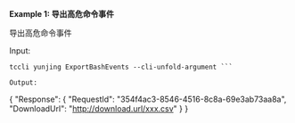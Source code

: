 **Example 1: 导出高危命令事件**

导出高危命令事件

Input: 

```
tccli yunjing ExportBashEvents --cli-unfold-argument ```

Output: 
```
{
    "Response": {
        "RequestId": "354f4ac3-8546-4516-8c8a-69e3ab73aa8a",
        "DownloadUrl": "http://download.url/xxx.csv"
    }
}
```

